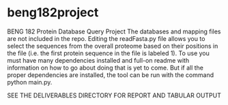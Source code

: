 # beng182project
BENG 182 Protein Database Query Project
The databases and mapping files are not included in the repo. Editing the readFasta.py file allows you to select the sequences from the overall proteome based on their positions in the file (i.e. the first protein sequence in the file is labeled 1). To use you must have many dependencies installed and full-on readme with information on how to go about doing that is yet to come. But if all the proper dependencies are installed, the tool can be run with the command python main.py.

SEE THE DELIVERABLES DIRECTORY FOR REPORT AND TABULAR OUTPUT

